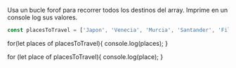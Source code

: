 Usa un bucle forof para recorrer todos los destinos del array. Imprime en un console log sus valores.
```js
const placesToTravel = ['Japon', 'Venecia', 'Murcia', 'Santander', 'Filipinas', 'Madagascar']
```


 for(let places of placesToTravel){
 console.log(places);
}

for (let place of placesToTravel){
    console.log(place);
}